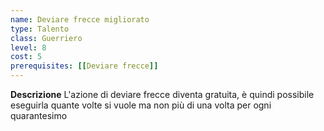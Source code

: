 ```yaml
---
name: Deviare frecce migliorato
type: Talento
class: Guerriero
level: 8
cost: 5
prerequisites: [[Deviare frecce]]
---
```


**Descrizione**
L'azione di deviare frecce diventa gratuita, è quindi possibile eseguirla
quante volte si vuole ma non più di una volta per ogni quarantesimo